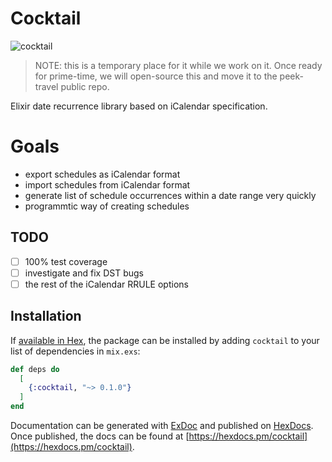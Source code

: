 # Cocktail

![cocktail](https://user-images.githubusercontent.com/221693/29235380-00d58c3c-7eb3-11e7-8366-007c6d010efc.jpg)

> NOTE: this is a temporary place for it while we work on it.  Once ready for prime-time, we will open-source this and move it to the peek-travel public repo.

Elixir date recurrence library based on iCalendar specification.

# Goals

* export schedules as iCalendar format
* import schedules from iCalendar format
* generate list of schedule occurrences within a date range very quickly
* programmtic way of creating schedules

## TODO

* [ ] 100% test coverage
* [ ] investigate and fix DST bugs
* [ ] the rest of the iCalendar RRULE options

## Installation

If [available in Hex](https://hex.pm/docs/publish), the package can be installed
by adding `cocktail` to your list of dependencies in `mix.exs`:

```elixir
def deps do
  [
    {:cocktail, "~> 0.1.0"}
  ]
end
```

Documentation can be generated with [ExDoc](https://github.com/elixir-lang/ex_doc)
and published on [HexDocs](https://hexdocs.pm). Once published, the docs can
be found at [https://hexdocs.pm/cocktail](https://hexdocs.pm/cocktail).
